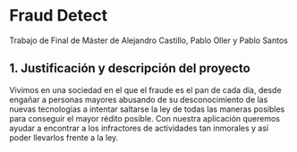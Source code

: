 # Fraud Detect
Trabajo de Final de Máster de Alejandro Castillo, Pablo Oller y Pablo Santos

## 1. Justificación y descripción del proyecto
Vivimos en una sociedad en el que el fraude es el pan de cada día, desde engañar a personas mayores abusando de su desconocimiento de las nuevas tecnologías a intentar saltarse la ley de todas las maneras posibles para conseguir el mayor rédito posible. Con nuestra aplicación queremos ayudar a encontrar a los infractores de actividades tan inmorales y así poder llevarlos frente a la ley.
